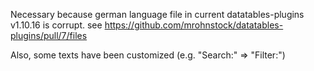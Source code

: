 Necessary because german language file in current datatables-plugins v1.10.16 is corrupt.
see https://github.com/mrohnstock/datatables-plugins/pull/7/files

Also, some texts have been customized (e.g. "Search:" => "Filter:")
